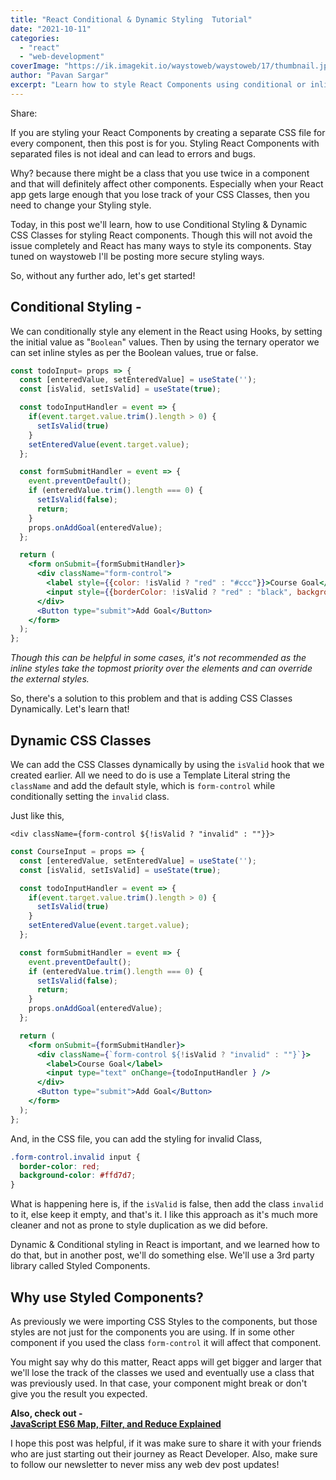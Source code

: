 ```yaml
---
title: "React Conditional & Dynamic Styling  Tutorial"
date: "2021-10-11"
categories: 
  - "react"
  - "web-development"
coverImage: "https://ik.imagekit.io/waystoweb/waystoweb/17/thumbnail.jpg?updatedAt=1682356650323"
author: "Pavan Sargar"
excerpt: "Learn how to style React Components using conditional or inline React styling, and dynamic CSS classes to avoid CSS overriding on other components."
---
```


Share:

If you are styling your React Components by creating a separate CSS file for every component, then this post is for you. Styling React Components with separated files is not ideal and can lead to errors and bugs.

Why? because there might be a class that you use twice in a component and that will definitely affect other components. Especially when your React app gets large enough that you lose track of your CSS Classes, then you need to change your Styling style.

Today, in this post we'll learn, how to use Conditional Styling & Dynamic CSS Classes for styling React components. Though this will not avoid the issue completely and React has many ways to style its components. Stay tuned on waystoweb I'll be posting more secure styling ways.

So, without any further ado, let's get started!

## Conditional Styling -

We can conditionally style any element in the React using Hooks, by setting the initial value as "`Boolean`" values. Then by using the ternary operator we can set inline styles as per the Boolean values, true or false.

```jsx
const todoInput= props => {
  const [enteredValue, setEnteredValue] = useState('');
  const [isValid, setIsValid] = useState(true);

  const todoInputHandler = event => {
    if(event.target.value.trim().length > 0) {
      setIsValid(true)
    }
    setEnteredValue(event.target.value);
  };

  const formSubmitHandler = event => {
    event.preventDefault();
    if (enteredValue.trim().length === 0) {
      setIsValid(false);
      return;
    }
    props.onAddGoal(enteredValue);
  };

  return (
    <form onSubmit={formSubmitHandler}>
      <div className="form-control">
        <label style={{color: !isValid ? "red" : "#ccc"}}>Course Goal</label>
        <input style={{borderColor: !isValid ? "red" : "black", background: !isValid ? "salmon" : "transparent"}} type="text" onChange={todoInputHandler } />
      </div>
      <Button type="submit">Add Goal</Button>
    </form>
  );
};
```

_Though this can be helpful in some cases, it's not recommended as the inline styles take the topmost priority over the elements and can override the external styles._

So, there's a solution to this problem and that is adding CSS Classes Dynamically. Let's learn that!

## Dynamic CSS Classes

We can add the CSS Classes dynamically by using the `isValid` hook that we created earlier. All we need to do is use a Template Literal string the `className` and add the default style, which is `form-control` while conditionally setting the `invalid` class.

Just like this,

`<div className={form-control ${!isValid ? "invalid" : ""}}>`

```jsx
const CourseInput = props => {
  const [enteredValue, setEnteredValue] = useState('');
  const [isValid, setIsValid] = useState(true);

  const todoInputHandler = event => {
    if(event.target.value.trim().length > 0) {
      setIsValid(true)
    }
    setEnteredValue(event.target.value);
  };

  const formSubmitHandler = event => {
    event.preventDefault();
    if (enteredValue.trim().length === 0) {
      setIsValid(false);
      return;
    }
    props.onAddGoal(enteredValue);
  };

  return (
    <form onSubmit={formSubmitHandler}>
      <div className={`form-control ${!isValid ? "invalid" : ""}`}>
        <label>Course Goal</label>
        <input type="text" onChange={todoInputHandler } />
      </div>
      <Button type="submit">Add Goal</Button>
    </form>
  );
};
```

And, in the CSS file, you can add the styling for invalid Class,

```css
.form-control.invalid input {
  border-color: red;
  background-color: #ffd7d7;
}
```

What is happening here is, if the `isValid` is false, then add the class `invalid` to it, else keep it empty, and that's it. I like this approach as it's much more cleaner and not as prone to style duplication as we did before.

Dynamic & Conditional styling in React is important, and we learned how to do that, but in another post, we'll do something else. We'll use a 3rd party library called Styled Components.

## Why use Styled Components?

As previously we were importing CSS Styles to the components, but those styles are not just for the components you are using. If in some other component if you used the class `form-control` it will affect that component.

You might say why do this matter, React apps will get bigger and larger that we'll lose the track of the classes we used and eventually use a class that was previously used. In that case, your component might break or don't give you the result you expected.

**Also, check out -**  
[**JavaScript ES6 Map, Filter, and Reduce Explained**](https://waystoweb.com/map-filter-reduce-explained/)

I hope this post was helpful, if it was make sure to share it with your friends who are just starting out their journey as React Developer. Also, make sure to follow our newsletter to never miss any web dev post updates!